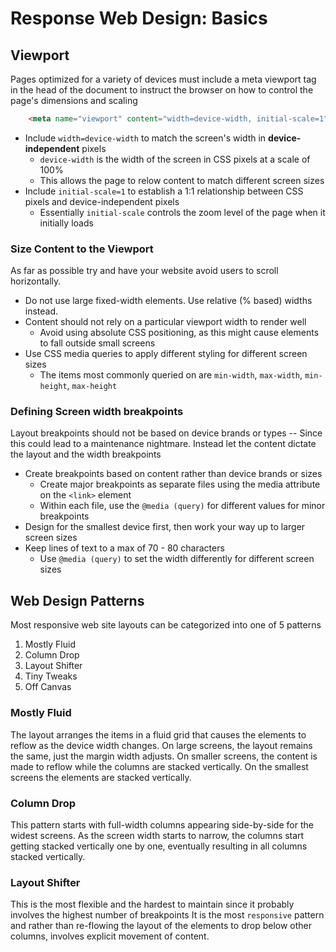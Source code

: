 # Response Web Design: Basics

## Viewport
Pages optimized for a variety of devices must include a meta viewport tag in the head of the document to
instruct the browser on how to control the page's dimensions and scaling

```html
    <meta name="viewport" content="width=device-width, initial-scale=1">
```

 * Include `width=device-width` to match the screen's width in **device-independent** pixels
   * `device-width` is the width of the screen in CSS pixels at a scale of 100%
   * This allows the page to relow content to match different screen sizes 
 * Include `initial-scale=1` to establish a 1:1 relationship between CSS pixels and device-independent pixels
   * Essentially `initial-scale` controls the zoom level of the page when it initially loads
 

### Size Content to the Viewport
As far as possible try and have your website avoid users to scroll horizontally.

 * Do not use large fixed-width elements. Use relative (% based) widths instead.
 * Content should not rely on a particular viewport width to render well
   * Avoid using absolute CSS positioning, as this might cause elements to fall outside small screens
 * Use CSS media queries to apply different styling for different screen sizes
   * The items most commonly queried on are `min-width`, `max-width`, `min-height`, `max-height` 
 
### Defining Screen width breakpoints

Layout breakpoints should not be based on device brands or types -- Since this could lead to a maintenance
nightmare. Instead let the content dictate the layout and the width breakpoints

 * Create breakpoints based on content rather than device brands or sizes
   * Create major breakpoints as separate files using the media attribute on the `<link>` element
   * Within each file, use the `@media (query)` for different values for minor breakpoints
 * Design for the smallest device first, then work your way up to larger screen sizes
 * Keep lines of text to a max of 70 - 80 characters
   * Use `@media (query)` to set the width differently for different screen sizes
   

## Web Design Patterns

Most responsive web site layouts can be categorized into one of 5 patterns

 1. Mostly Fluid
 1. Column Drop
 1. Layout Shifter
 1. Tiny Tweaks
 1. Off Canvas
 
### Mostly Fluid

The layout arranges the items in a fluid grid that causes the elements to reflow as the device width changes.
On large screens, the layout remains the same, just the margin width adjusts. On smaller screens, the content
is made to reflow while the columns are stacked vertically. On the smallest screens the elements are stacked
vertically.

### Column Drop

This pattern starts with full-width columns appearing side-by-side for the widest screens. As the screen width
starts to narrow, the columns start getting stacked vertically one by one, eventually resulting in all columns
stacked vertically.

### Layout Shifter

This is the most flexible and the hardest to maintain since it probably involves the highest number of breakpoints
It is the most `responsive` pattern and rather than re-flowing the layout of the elements to drop below other 
columns, involves explicit movement of content. 
